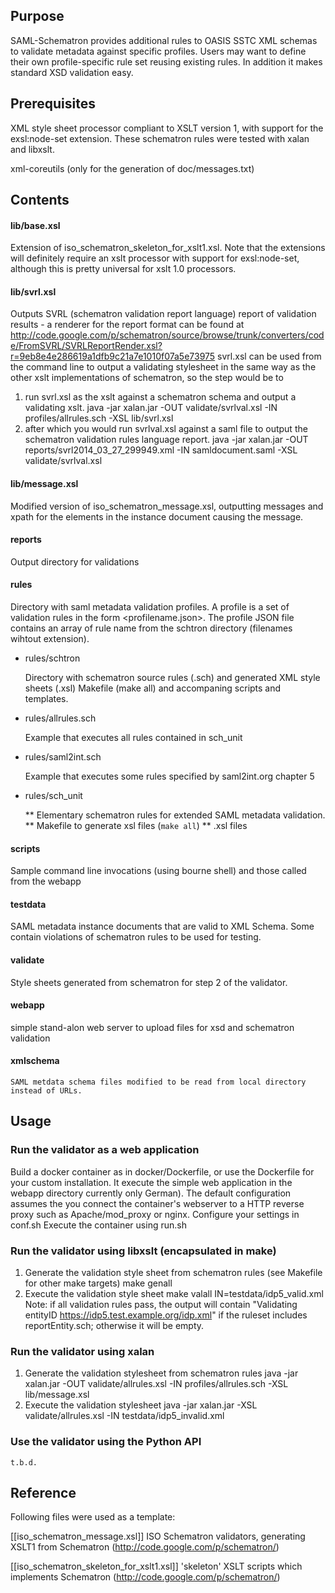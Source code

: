 ## Purpose

SAML-Schematron provides additional rules to OASIS SSTC XML schemas to validate metadata against specific 
profiles. Users may want to define their own profile-specific rule set reusing existing rules.
In addition it makes standard XSD validation easy.

## Prerequisites

XML style sheet processor compliant to XSLT version 1, with support for the exsl:node-set extension.
These schematron rules were tested with xalan and libxslt.

xml-coreutils (only for the generation of doc/messages.txt)

## Contents

#### lib/base.xsl

Extension of iso_schematron_skeleton_for_xslt1.xsl. Note that the extensions will definitely require 
an xslt processor with support for exsl:node-set, although this is pretty universal for xslt 1.0 processors. 

#### lib/svrl.xsl

Outputs SVRL (schematron validation report language) report of validation results - a renderer for 
the report format can be found at http://code.google.com/p/schematron/source/browse/trunk/converters/code/FromSVRL/SVRLReportRender.xsl?r=9eb8e4e286619a1dfb9c21a7e1010f07a5e73975 
svrl.xsl can be used from the command line to output a validating stylesheet in the same way as 
the other xslt implementations of schematron, so the step would be to
1. run svrl.xsl as the xslt against a schematron schema and output a validating xslt. 
   java -jar xalan.jar -OUT validate/svrlval.xsl -IN profiles/allrules.sch -XSL lib/svrl.xsl
2. after which you would run svrlval.xsl against a saml file to output the schematron validation rules language report. 
   java -jar xalan.jar -OUT reports/svrl2014_03_27_299949.xml -IN samldocument.saml -XSL validate/svrlval.xsl 

#### lib/message.xsl
     
Modified version of iso_schematron_message.xsl, outputting messages and xpath for the elements in the 
instance document causing the message.
    
#### reports

Output directory for validations
    
#### rules
Directory with saml metadata validation profiles. A profile is a set of validation rules in the
form <profilename.json>. The  profile JSON file contains an array of rule name from the schtron
directory (filenames wihtout extension).

* rules/schtron

  Directory with schematron source rules (.sch) and generated XML style sheets (.xsl)
  Makefile (make all) and accompaning scripts and templates.

* rules/allrules.sch

  Example that executes all rules contained in sch_unit

* rules/saml2int.sch
  
  Example that executes some rules specified by saml2int.org chapter 5

* rules/sch_unit
  
  ** Elementary schematron rules for extended SAML metadata validation.
  ** Makefile to generate xsl files (`make all`)
  ** .xsl files
    
#### scripts

Sample command line invocations (using bourne shell) and those called from the webapp
    
#### testdata

SAML metadata instance documents that are valid to XML Schema. Some contain violations of 
schematron rules to be used for testing.
    
#### validate

Style sheets generated from schematron for step 2 of the validator.

#### webapp

simple stand-alon web server to upload files for xsd and schematron validation
    
#### xmlschema
    SAML metdata schema files modified to be read from local directory instead of URLs.

## Usage

### Run the validator as a web application

Build a docker container as in docker/Dockerfile, or use the Dockerfile for your custom 
installation. It execute the simple web application in the webapp directory currently only German).
The default configuration assumes the you connect the container's webserver to a HTTP reverse 
proxy such as Apache/mod_proxy or nginx.
Configure your settings in conf.sh
Execute the container using run.sh
      
### Run the validator using libxslt (encapsulated in make)

1. Generate the validation style sheet from schematron rules (see Makefile for other make targets)
   make genall
2. Execute the validation style sheet 
   make valall IN=testdata/idp5_valid.xml
Note: if all validation rules pass, the output will contain "Validating entityID https://idp5.test.example.org/idp.xml"
if the ruleset includes reportEntity.sch; otherwise it will be empty.
      
### Run the validator using xalan

1. Generate the validation stylesheet from schematron rules 
   java -jar xalan.jar -OUT validate/allrules.xsl -IN profiles/allrules.sch -XSL lib/message.xsl
2. Execute the validation stylesheet
   java -jar xalan.jar -XSL validate/allrules.xsl -IN testdata/idp5_invalid.xml 

### Use the validator using the Python API

    t.b.d.

##  Reference

Following files were used as a template:

[[iso_schematron_message.xsl]]
    ISO Schematron validators, generating XSLT1 from Schematron (http://code.google.com/p/schematron/)

[[iso_schematron_skeleton_for_xslt1.xsl]]
    'skeleton' XSLT scripts which implements Schematron (http://code.google.com/p/schematron/)
